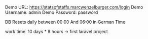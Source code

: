 Demo URL: https://statsofstaffs.marcwenzelburger.com/login
Demo Username: admin
Demo Password: password

DB Resets daily between 00:00 And 06:00 in German Time



work time: 10 days * 8 hours 
-> first laravel project

